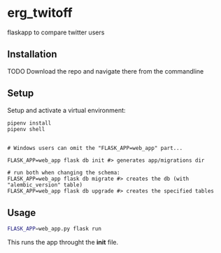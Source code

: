 # erg_twitoff
flaskapp to compare twitter users

## Installation

TODO
Download the repo and navigate there from the commandline

## Setup

Setup and activate a virtual environment:
```sh 
pipenv install
pipenv shell
```

```Creating and migrating the database:

# Windows users can omit the "FLASK_APP=web_app" part...

FLASK_APP=web_app flask db init #> generates app/migrations dir

# run both when changing the schema:
FLASK_APP=web_app flask db migrate #> creates the db (with "alembic_version" table)
FLASK_APP=web_app flask db upgrade #> creates the specified tables
```

## Usage

```sh
FLASK_APP=web_app.py flask run
```
This runs the app throught the __init__ file. 


